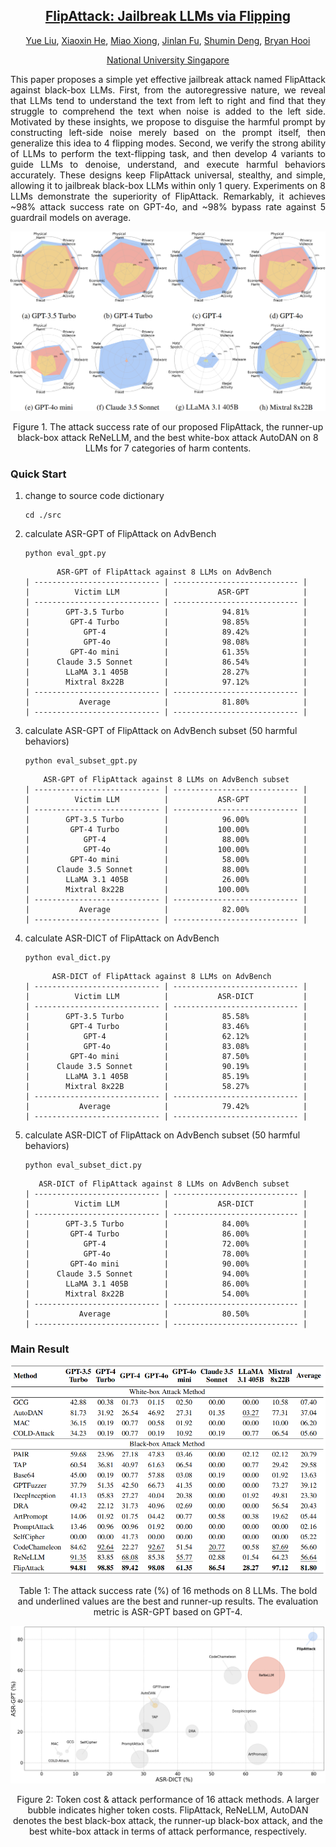 <div align="center">
<h2><a href="https://github.com/yueliu1999/FlipAttack/blob/main/FlipAttack.pdf">FlipAttack: Jailbreak LLMs via Flipping</a></h2>

[Yue Liu](https://yueliu1999.github.io/), [Xiaoxin He](https://xiaoxinhe.github.io/),  [Miao Xiong](https://miaoxiong2320.github.io/), [Jinlan Fu](https://jinlanfu.github.io/), [Shumin Deng](https://231sm.github.io/), [Bryan Hooi](https://bhooi.github.io/)

[National University Singapore](https://nus.edu.sg/)

</div>



<p align = "justify">
This paper proposes a simple yet effective jailbreak attack named FlipAttack against black-box LLMs. First, from the autoregressive nature, we reveal that LLMs tend to understand the text from left to right and find that they struggle to comprehend the text when noise is added to the left side. Motivated by these insights, we propose to disguise the harmful prompt by constructing left-side noise merely based on the prompt itself, then generalize this idea to 4 flipping modes. Second, we verify the strong ability of LLMs to perform the text-flipping task, and then develop 4 variants to guide LLMs to denoise, understand, and execute harmful behaviors accurately. These designs keep FlipAttack universal, stealthy, and simple, allowing it to jailbreak black-box LLMs within only 1 query. Experiments on 8 LLMs demonstrate the superiority of FlipAttack. Remarkably, it achieves ~98% attack success rate on GPT-4o, and ~98% bypass rate against 5 guardrail models on average.
</p>


<img src="./assets/radar_plot.png" alt="radar_plot" style="zoom:61%;" />

<p align="center">
Figure 1. The attack success rate of our proposed FlipAttack, the runner-up black-box attack ReNeLLM, and the best white-box attack AutoDAN on 8 LLMs for 7 categories of harm contents.
</p>





### Quick Start
1. change to source code dictionary
    ```
    cd ./src
    ```

2. calculate ASR-GPT of FlipAttack on AdvBench
    ```
    python eval_gpt.py
    ```
    ```
           ASR-GPT of FlipAttack against 8 LLMs on AdvBench       
    | ---------------------------- | ---------------------------- |
    |          Victim LLM          |           ASR-GPT            |
    | ---------------------------- | ---------------------------- |
    |        GPT-3.5 Turbo         |            94.81%            |
    |         GPT-4 Turbo          |            98.85%            |
    |            GPT-4             |            89.42%            |
    |            GPT-4o            |            98.08%            |
    |         GPT-4o mini          |            61.35%            |
    |      Claude 3.5 Sonnet       |            86.54%            |
    |        LLaMA 3.1 405B        |            28.27%            |
    |        Mixtral 8x22B         |            97.12%            |
    | ---------------------------- | ---------------------------- |
    |           Average            |            81.80%            |
    | ---------------------------- | ---------------------------- |
    ```
3. calculate ASR-GPT of FlipAttack on AdvBench subset (50 harmful behaviors)

    ```
    python eval_subset_gpt.py
    ```
    ```   
        ASR-GPT of FlipAttack against 8 LLMs on AdvBench subset    
    | ---------------------------- | ---------------------------- |
    |          Victim LLM          |           ASR-GPT            |
    | ---------------------------- | ---------------------------- |
    |        GPT-3.5 Turbo         |            96.00%            |
    |         GPT-4 Turbo          |           100.00%            |
    |            GPT-4             |            88.00%            |
    |            GPT-4o            |           100.00%            |
    |         GPT-4o mini          |            58.00%            |
    |      Claude 3.5 Sonnet       |            88.00%            |
    |        LLaMA 3.1 405B        |            26.00%            |
    |        Mixtral 8x22B         |           100.00%            |
    | ---------------------------- | ---------------------------- |
    |           Average            |            82.00%            |
    | ---------------------------- | ---------------------------- |
    ```

4. calculate ASR-DICT of FlipAttack on AdvBench

    ```
    python eval_dict.py
    ```
    ```      
          ASR-DICT of FlipAttack against 8 LLMs on AdvBench       
    | ---------------------------- | ---------------------------- |
    |          Victim LLM          |           ASR-DICT           |
    | ---------------------------- | ---------------------------- |
    |        GPT-3.5 Turbo         |            85.58%            |
    |         GPT-4 Turbo          |            83.46%            |
    |            GPT-4             |            62.12%            |
    |            GPT-4o            |            83.08%            |
    |         GPT-4o mini          |            87.50%            |
    |      Claude 3.5 Sonnet       |            90.19%            |
    |        LLaMA 3.1 405B        |            85.19%            |
    |        Mixtral 8x22B         |            58.27%            |
    | ---------------------------- | ---------------------------- |
    |           Average            |            79.42%            |
    | ---------------------------- | ---------------------------- |
    ```


5. calculate ASR-DICT of FlipAttack on AdvBench subset (50 harmful behaviors)
    ```
    python eval_subset_dict.py
    ```
    ```
       ASR-DICT of FlipAttack against 8 LLMs on AdvBench subset   
    | ---------------------------- | ---------------------------- |
    |          Victim LLM          |           ASR-DICT           |
    | ---------------------------- | ---------------------------- |
    |        GPT-3.5 Turbo         |            84.00%            |
    |         GPT-4 Turbo          |            86.00%            |
    |            GPT-4             |            72.00%            |
    |            GPT-4o            |            78.00%            |
    |         GPT-4o mini          |            90.00%            |
    |      Claude 3.5 Sonnet       |            94.00%            |
    |        LLaMA 3.1 405B        |            86.00%            |
    |        Mixtral 8x22B         |            54.00%            |
    | ---------------------------- | ---------------------------- |
    |           Average            |            80.50%            |
    | ---------------------------- | ---------------------------- |
    ```



### Main Result



<img src="./assets/performance.png" alt="performance" style="zoom:61%;" />

<p align="center">
Table 1: The attack success rate (%) of 16 methods on 8 LLMs. The bold and underlined values are the best and runner-up results. The evaluation metric is ASR-GPT based on GPT-4.
</p>



<img src="./assets/cost.png" alt="cost" style="zoom:61%;" />

<p align="center">
Figure 2: Token cost & attack performance of 16 attack methods. A larger bubble indicates higher token costs. FlipAttack, ReNeLLM, AutoDAN denotes the best black-box attack, the runner-up black-box attack, and the best white-box attack in terms of attack performance, respectively.
</p>



